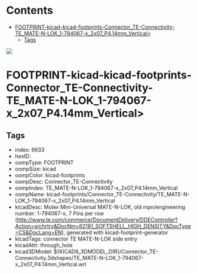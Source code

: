 



Contents
========

* [FOOTPRINT-kicad-kicad-footprints-Connector_TE-Connectivity-TE_MATE-N-LOK_1-794067-x_2x07_P4.14mm_Vertical>](#footprint-kicad-kicad-footprints-connector_te-connectivity-te_mate-n-lok_1-794067-x_2x07_p414mm_vertical)
	* [Tags](#tags)
  
![][im]
# FOOTPRINT-kicad-kicad-footprints-Connector_TE-Connectivity-TE_MATE-N-LOK_1-794067-x_2x07_P4.14mm_Vertical>

## Tags

- index: 6633
- hexID: 
- oompType: FOOTPRINT
- oompSize: kicad
- oompColor: kicad-footprints
- oompDesc: Connector_TE-Connectivity
- oompIndex: TE_MATE-N-LOK_1-794067-x_2x07_P4.14mm_Vertical
- oompName: kicad-footprints/Connector_TE-Connectivity/TE_MATE-N-LOK_1-794067-x_2x07_P4.14mm_Vertical
- kicadDesc: Molex Mini-Universal MATE-N-LOK, old mpn/engineering number: 1-794067-x, 7 Pins per row (http://www.te.com/commerce/DocumentDelivery/DDEController?Action=srchrtrv&DocNm=82181_SOFTSHELL_HIGH_DENSITY&DocType=CS&DocLang=EN), generated with kicad-footprint-generator
- kicadTags: connector TE MATE-N-LOK side entry
- kicadAttr: through_hole
- kicad3DModel: ${KICAD6_3DMODEL_DIR}/Connector_TE-Connectivity.3dshapes/TE_MATE-N-LOK_1-794067-x_2x07_P4.14mm_Vertical.wrl



[im]: image.png
